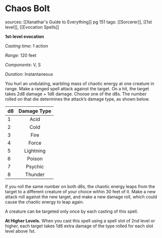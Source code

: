 # Chaos Bolt
sources: [[Xanathar's Guide to Everything]] pg 151
tags: [[Sorcerer]], [[1st level]], [[Evocation Spells]]

**1st-level evocation**

*Casting time*: 1 action

*Range*: 120 feet

*Components*: V, S

*Duration*: Instantaneous

You hurl an undulating, warbling mass of chaotic energy at one creature in range. Make a ranged spell attack against the target. On a hit, the target takes 2d8 damage + 1d6 damage. Choose one of the d8s. The number rolled on that die determines the attack’s damage type, as shown below.

|d8 |Damage Type|
|---|:---------:|
|1  |Acid       |
|2  |Cold       |
|3  |Fire       |
|4  |Force      |
|5  |Lightning  |
|6  |Poison     |
|7  |Psychic    |
|8  |Thunder    |

If you roll the same number on both d8s, the chaotic energy leaps from the target to a different creature of your choice within 30 feet of it. Make a new attack roll against the new target, and make a new damage roll, which could cause the chaotic energy to leap again.

A creature can be targeted only once by each casting of this spell.

**At Higher Levels.** When you cast this spell using a spell slot of 2nd level or higher, each target takes 1d6 extra damage of the type rolled for each slot level above 1st.
